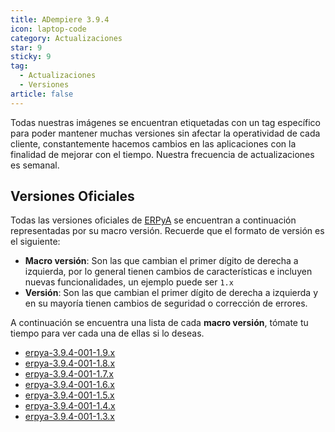 ```yaml
---
title: ADempiere 3.9.4
icon: laptop-code
category: Actualizaciones
star: 9
sticky: 9
tag:
  - Actualizaciones
  - Versiones
article: false
---
```


Todas nuestras imágenes se encuentran etiquetadas con un tag específico para poder mantener muchas versiones sin afectar la operatividad de cada cliente, constantemente hacemos cambios en las aplicaciones con la finalidad de mejorar con el tiempo. Nuestra frecuencia de actualizaciones es semanal.

## Versiones Oficiales

Todas las versiones oficiales de [ERPyA](https://erpya.com/) se encuentran a continuación representadas por su macro versión. Recuerde que el formato de versión es el siguiente:

- **Macro versión**: Son las que cambian el primer dígito de derecha a izquierda, por lo general tienen cambios de características e incluyen nuevas funcionalidades, un ejemplo puede ser `1.x`
- **Versión**: Son las que cambian el primer dígito de derecha a izquierda y en su mayoría tienen cambios de seguridad o corrección de errores.

A continuación se encuentra una lista de cada **macro versión**, tómate tu tiempo para ver cada una de ellas si lo deseas.

- [erpya-3.9.4-001-1.9.x](./erpya-3.9.4-001-1.9.x/)
- [erpya-3.9.4-001-1.8.x](./erpya-3.9.4-001-1.8.x/)
- [erpya-3.9.4-001-1.7.x](./erpya-3.9.4-001-1.7.x/)
- [erpya-3.9.4-001-1.6.x](./erpya-3.9.4-001-1.6.x/)
- [erpya-3.9.4-001-1.5.x](./erpya-3.9.4-001-1.5.x/)
- [erpya-3.9.4-001-1.4.x](./erpya-3.9.4-001-1.4.x/)
- [erpya-3.9.4-001-1.3.x](./erpya-3.9.4-001-1.3.x/)
